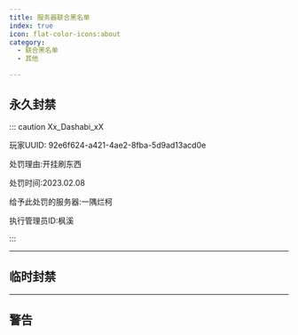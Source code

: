 ```yaml
---
title: 服务器联合黑名单
index: true
icon: flat-color-icons:about
category:
  - 联合黑名单
  - 其他

---
```


## 永久封禁

::: caution Xx_Dashabi_xX

玩家UUID: 92e6f624-a421-4ae2-8fba-5d9ad13acd0e

处罚理由:开挂刷东西

处罚时间:2023.02.08

给予此处罚的服务器:一隅烂柯

执行管理员ID:枫溪

:::



------

## 临时封禁



------

## 警告

